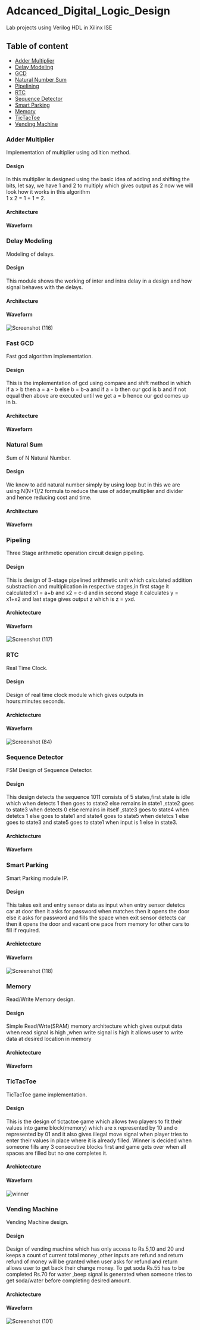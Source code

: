 # Adcanced_Digital_Logic_Design
Lab projects using Verilog HDL in Xilinx ISE
## Table of content
- [Adder Multiplier](###Adder%20Multiplier)
- [Delay Modeling](###Delay%20Modeling)
- [GCD](###Fast%20GCD)
- [Natural Number Sum](###Natural%20Sum)
- [Pipelining](####Pipeling)
- [RTC](###RTC)
- [Sequence Detector](###Sequence%20Detector)
- [Smart Parking](###Smart%20Parking)
- [Memory](###Memory)
- [TicTacToe](###TicTacToe)
- [Vending Machine](###Vending%20Machine)

### Adder Multiplier
Implementation of multiplier using adiition method.

#### Design
In this multiplier is designed using the basic idea of adding and shifting the bits,
let say, we have 1 and 2 to multiply which gives output as 2 now we will look how it 
works in this algorithm  
1 x 2 = 1 + 1 = 2.
                        
#### Architecture

#### Waveform

### Delay Modeling
Modeling of delays.

#### Design
This module shows the working of inter and intra delay in a design and how signal behaves with the delays.

#### Architecture

#### Waveform
![Screenshot (116)](https://user-images.githubusercontent.com/60102705/160144714-2b493a1a-0547-4420-881f-bd556d40eedf.png)


### Fast GCD
Fast gcd algorithm implementation.

#### Design
This is the implementation of gcd using compare and shift method in which if a > b then a = a - b 
else b = b-a and if a = b then our gcd is b and if not equal then above are executed until we get a = b hence
our gcd comes up in b.

#### Architecture

#### Waveform

### Natural Sum
Sum of N Natural Number.

#### Design
We know to add natural number simply by using loop but in this we are using N(N+1)/2 formula to reduce the use of
adder,multiplier and divider and hence reducing cost and time.

#### Architecture

#### Waveform

### Pipeling
Three Stage arithmetic operation circuit design pipeling.

#### Design
This is design of 3-stage pipelined arithmetic unit which calculated addition substraction and multiplication 
in respective stages,in first stage it calculated x1 = a+b and x2 =  c-d and in second stage it calculates y = x1+x2
and last stage gives output z which is z = yxd.

#### Archictecture

#### Waveform
![Screenshot (117)](https://user-images.githubusercontent.com/60102705/160145405-319cd6a2-31ba-41ca-a626-e6d40a8c41c4.png)

### RTC
Real Time Clock.

#### Design
Design of real time clock module which gives outputs in hours:minutes:seconds.

#### Archictecture

#### Waveform
![Screenshot (84)](https://user-images.githubusercontent.com/60102705/160143177-d563c8f3-890b-4afd-ae06-5a06b21561fc.png)

### Sequence Detector
FSM Design of Sequence Detector.

#### Design
This design detects the sequence 1011 consists of 5 states,first state is idle which when detects 1 then goes to state2 else remains in state1
,state2 goes to state3 when detects 0 else remains in itself ,state3 goes to state4 when detetcs 1 else goes to state1 and state4 goes to state5 
when detetcs 1 else goes to state3 and state5 goes to state1 when input is 1 else in state3.

#### Archictecture

#### Waveform

### Smart Parking
Smart Parking module IP.

#### Design
This takes exit and entry sensor data as input when entry sensor detetcs car at door then it asks for password when matches then
it opens the door else it asks for password and fills the space when exit sensor detects car then it opens the door and vacant one
pace from memory for other cars to fill if required.

#### Archictecture

#### Waveform
![Screenshot (118)](https://user-images.githubusercontent.com/60102705/160146085-c7d5b8d3-e9da-4e11-adf0-14261c8a8096.png)

### Memory
Read/Write Memory design.

#### Design
Simple Read/Wrte(SRAM) memory architecture which gives output data when read signal is high ,when write signal is high it 
allows user to write data at desired location in memory

#### Archictecture

#### Waveform

### TicTacToe
TicTacToe game implementation.

#### Design
This is the design of tictactoe game which allows two players to fit their values into game block(memory)
which are x represented by 10 and o represented by 01 and it also gives illegal move signal when player tries to enter 
their values in place where it is already filled. Winner is decided when someone fills any 3 consecutive blocks first and game gets over
when all spaces are filled but no one completes it.

#### Archictecture

#### Waveform
![winner](https://user-images.githubusercontent.com/60102705/160142168-82a58832-49bf-48ff-aed8-5653f4984910.png)

### Vending Machine
Vending Machine design.

#### Design
Design of vending machine which has only access to Rs.5,10 and 20 and keeps a count of current total money ,other inputs are refund and return
refund of money will be granted when user asks for refund and return allows user to get back their change money.
To get soda Rs.55 has to be completed Rs.70 for water ,beep signal is generated when someone tries to get soda/water before completing 
desired amount.

#### Archictecture

#### Waveform
![Screenshot (101)](https://user-images.githubusercontent.com/60102705/160142006-a67d6dc6-9bfc-4d53-93ea-905d81106298.png)

